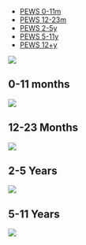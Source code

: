 - [PEWS 0-11m](attachments/v2-pews-form-0-11-months-national-0-3.pdf)
- [PEWS 12-23m](attachments/v2-pews-form-12-23-months-national-0-3.pdf)
- [PEWS 2-5y](attachments/v2-pews-form-2-5-years-national-0-3.pdf)
- [PEWS 5-11y](attachments/v2-pews-form-5-11-years-national-0-3.pdf)
- [PEWS 12+y](attachments/pews-form-12-years-national-0-4.pdf)


![](attachments/Pasted%20image%2020220824184534.png)

## 0-11 months
![](attachments/Pasted%20image%2020220824184222.png)


## 12-23 Months
![](attachments/Pasted%20image%2020220824184310.png)


## 2-5 Years
![](attachments/Pasted%20image%2020220824184359.png)

## 5-11 Years
![](attachments/Pasted%20image%2020220824184432.png)

